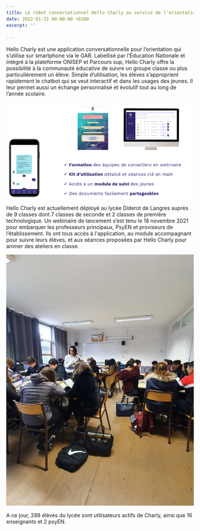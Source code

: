 ```yaml
---
title: Le robot conversationnel Hello Charly au service de l'orientation des élèves
date: 2022-01-31 00:00:00 +0100
excerpt: ''

---
```

Hello Charly est une application conversationnelle pour l’orientation qui s’utilise sur smartphone via le GAR. Labellisé par l’Education Nationale et intégré à la plateforme ONISEP et Parcours sup, Hello Charly offre la possibilité à la communauté éducative de suivre un groupe classe ou plus particulièrement un élève. Simple d’utilisation, les élèves s’approprient rapidement le chatbot qui se veut interactif et dans les usages des jeunes. Il leur permet aussi un échange personnalisé et évolutif tout au long de l’année scolaire.

![](/uploads/image1.png)

Hello Charly est actuellement déployé au lycée Diderot de Langres auprès de 9 classes dont 7 classes de seconde et 2 classes de première technologique. Un webinaire de lancement s’est tenu le 18 novembre 2021 pour embarquer les professeurs principaux, PsyEN et proviseurs de l’établissement. Ils ont tous accès à l'application, au module accompagnant pour suivre leurs élèves, et aux séances proposées par Hello Charly pour animer des ateliers en classe.

![](/uploads/image2.jpg)

A ce jour, 288 élèves du lycée sont utilisateurs actifs de Charly, ainsi que 16 enseignants et 2 psyEN.